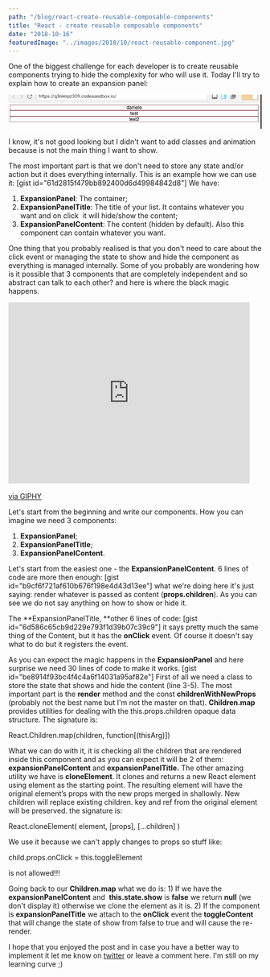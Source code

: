 ```yaml
---
path: "/blog/react-create-reusable-composable-components"
title: "React - create reusable composable components"
date: "2018-10-16"
featuredImage: "../images/2018/10/react-reusable-component.jpg"
---
```


One of the biggest challenge for each developer is to create reusable components trying to hide the complexity for who will use it. Today I'll try to explain how to create an expansion panel:

![](../images/2018/10/expandable.gif)

I know, it's not good looking but I didn't want to add classes and animation because is not the main thing I want to show.

The most important part is that we don't need to store any state and/or action but it does everything internally. This is an example how we can use it: \[gist id="61d2815f479bb892400d6d49984842d8"\] We have:

1. **ExpansionPanel**: The container;
2. **ExpansionPanelTitle**: The title of your list. It contains whatever you want and on click  it will hide/show the content;
3. **ExpansionPanelContent**: The content (hidden by default). Also this component can contain whatever you want.

One thing that you probably realised is that you don't need to care about the click event or managing the state to show and hide the component as everything is managed internally. Some of you probably are wondering how is it possible that 3 components that are completely independent and so abstract can talk to each other? and here is where the black magic happens.

<iframe class="giphy-embed" src="https://giphy.com/embed/qeHJWaCYOc2WI" width="480" height="360" frameborder="0" allowfullscreen="allowfullscreen"></iframe>

[via GIPHY](https://giphy.com/gifs/kel-qeHJWaCYOc2WI)

Let's start from the beginning and write our components. How you can imagine we need 3 components:

1. **ExpansionPanel**;
2. **ExpansionPanelTitle**;
3. **ExpansionPanelContent**.

Let's start from the easiest one - the **ExpansionPanelContent**. 6 lines of code are more then enough: \[gist id="b9cf6f721af610b676f198e4d43d13ee"\] what we're doing here it's just saying: render whatever is passed as content (**props.children**). As you can see we do not say anything on how to show or hide it.

The **ExpansionPanelTitle, **other 6 lines of code: \[gist id="6d586c65cb9d229e793f1d39b07c39c9"\] it says pretty much the same thing of the Content, but it has the **onClick** event. Of course it doesn't say what to do but it registers the event.

As you can expect the magic happens in the **ExpansionPanel** and here surprise we need 30 lines of code to make it works. \[gist id="be8914f93bc4f4c4a6f14031a95af82e"\] First of all we need a class to store the state that shows and hide the content (line 3-5). The most important part is the **render** method and the const **childrenWithNewProps** (probably not the best name but I'm not the master on that). **Children.map** provides utilities for dealing with the this.props.children opaque data structure. The signature is:

React.Children.map(children, function\[(thisArg)\])

What we can do with it, it is checking all the children that are rendered inside this component and as you can expect it will be 2 of them: **expansionPanelContent** and **expansionPanelTitle.** The other amazing utility we have is **cloneElement**. It clones and returns a new React element using element as the starting point. The resulting element will have the original element’s props with the new props merged in shallowly. New children will replace existing children. key and ref from the original element will be preserved. the signature is:

React.cloneElement(
element,
\[props\],
\[...children\]
)

We use it because we can't apply changes to props so stuff like:

child.props.onClick = this.toggleElement

is not allowed!!!

Going back to our **Children.map** what we do is: 1) If we have the **expansionPanelContent** and  **this.state.show** is **false** we return **null** (we don't display it) otherwise we clone the element as it is. 2) If the component is **expansionPanelTitle** we attach to the **onClick** event the **toggleContent** that will change the state of show from false to true and will cause the re-render.

I hope that you enjoyed the post and in case you have a better way to implement it let me know on [twitter](https://twitter.com/DZurico) or leave a comment here. I'm still on my learning curve ;)
